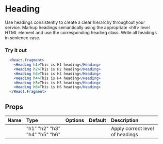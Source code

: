 # Heading

Use headings consistently to create a clear hierarchy throughout your service.
Markup headings semantically using the appropriate <h#> level HTML element and
use the corresponding heading class. Write all headings in sentence case.

### Try it out

```.jsx
  <React.Fragment>
    <Heading h1>This is H1 heading</Heading>
    <Heading h2>This is H2 heading</Heading>
    <Heading h3>This is H3 heading</Heading>
    <Heading h4>This is H4 heading</Heading>
    <Heading h5>This is H5 heading</Heading>
    <Heading h6>This is H6 heading</Heading>
  </React.Fragment>
```

## Props

| Name | Type | Options | Default | Description |
| :- | :- | :-: | :- | :- |
|  | "h1" "h2" "h3" "h4" "h5" "h6" |  |  | Apply correct level of headings |

